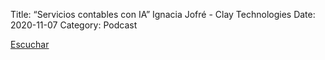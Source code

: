Title: “Servicios contables con IA” Ignacia Jofré - Clay Technologies
Date: 2020-11-07
Category: Podcast

<a href="https://s.danilorca.com/2020-11-07.mp3" type="audio/mpeg">
Escuchar
</a>
